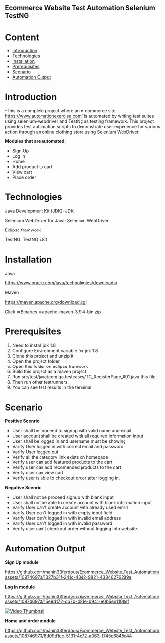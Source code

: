 

## Ecommerce Website Test Automation Selenium TestNG

# Content
- [Introduction](https://github.com/mahin33ferdous/Ecommerce_Website_Test_Automation#introduction)
- [Technologies](https://github.com/mahin33ferdous/Ecommerce_Website_Test_Automation#technologies)
- [Installation](https://github.com/mahin33ferdous/Ecommerce_Website_Test_Automation#installation)
- [Prerequisites](https://github.com/mahin33ferdous/Ecommerce_Website_Test_Automation#prerequisites)
- [Scenario](https://github.com/mahin33ferdous/Ecommerce_Website_Test_Automation#scenario)
- [Automation Output](https://github.com/mahin33ferdous/Ecommerce_Website_Test_Automation#automation-output)




# Introduction
-This is a complete project where an e-commerce site https://www.automationexercise.com/ is automated by writing test suites using selenium-webdriver and TestNg as testing framework. This project provides test automation scripts to demonstrate user experience for various action through an online clothing store using Selenium WebDriver.

**Modules that are automated:**

* Sign Up 
* Log in
* Home
* Add product to cart 
* View cart
* Place order


# Technologies
Java Development Kit (JDK): JDK

Selenium WebDriver for Java: Selenium WebDriver

Eclipse framwork


TestNG: TestNG 7.8.1

# Installation
Java

https://www.oracle.com/java/technologies/downloads/

Maven

https://maven.apache.org/download.cgi

Click =>Binaries
=>apache-maven-3.9.4-bin.zip


# Prerequisites 

1. Need to install jdk 1.8 
2. Configure Environment variable for jdk 1.8 
3. Clone this project and unzip it
4. Open the project folder
5. Open this folder on eclipse framwork
6. Build this project as a maven project.
7. Run src/test/java/com.qa.testcases/TC_RegisterPage_001.java this file.
8. Then run other testrunners.
9. You can see test results in the terminal


# Scenario

**Positive Scenrio**

* User shall be proceed to signup with valid name and email
* User account shall be created with all required information input
* User shall be logged in and username must be showing
* Varify User logged in with correct email and password
* Varify User logged out
* Verify all the category link exists on homepage
* Verify user can add featured products to the cart
* Verify user can add recomended products to the cart
* Verify user can view cart
* Verify user is able to checkout order after logging in.


**Negative Scenrio**

* User shall not be proceed signup with blank input
* User shall not be able to create account with blank information input
* Varify User can't create account with already used email
* Varify User can't logged in with empty input field
* Varify User can't logged in with invalid email address
* Varify User can't logged in with invalid password
* Verify user can't checkout order without logging into website.

# Automation Output 

**Sign Up module**

https://github.com/mahin33ferdous/Ecommerce_Website_Test_Automation/assets/108746973/1327b31f-241c-43d2-9821-43846276289a

**Log In module** 

https://github.com/mahin33ferdous/Ecommerce_Website_Test_Automation/assets/108746973/15e9d172-cb7b-481e-b941-e0b5ed1108ef


[![Video Thumbnail](https://github.com/mahin33ferdous/Ecommerce_Website_Test_Automation/assets/108746973/83fa4253-6a80-4376-9c41-a92078f5e3fe)](https://github.com/mahin33ferdous/Ecommerce_Website_Test_Automation/assets/108746973/15e9d172-cb7b-481e-b941-e0b5ed1108ef)




**Home and order module** 


https://github.com/mahin33ferdous/Ecommerce_Website_Test_Automation/assets/108746973/6d09d1ec-5131-4c72-a063-f745c6845c44
